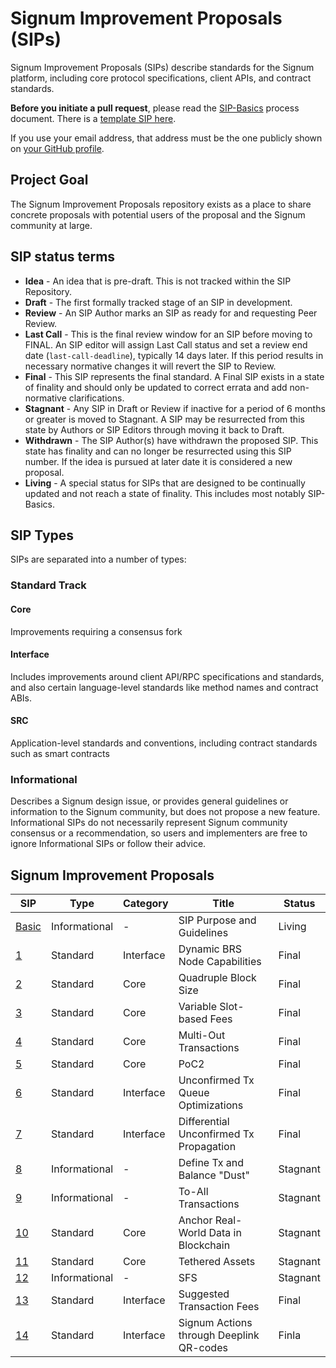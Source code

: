 # Signum Improvement Proposals (SIPs)

Signum Improvement Proposals (SIPs) describe standards for the Signum platform, including core protocol specifications, client APIs, and contract standards.

**Before you initiate a pull request**, please read the [SIP-Basics](./SIP/sip-basic.md) process document.
There is a [template SIP here](./SIP/sip-template.md). 

If you use your email address, that address must be the one publicly shown on [your GitHub profile](https://github.com/settings/profile).

## Project Goal

The Signum Improvement Proposals repository exists as a place to share concrete proposals with potential users of the proposal and the Signum community at large.

## SIP status terms

-   **Idea** - An idea that is pre-draft. This is not tracked within the SIP Repository.
-   **Draft** - The first formally tracked stage of an SIP in development. 
-   **Review** - An SIP Author marks an SIP as ready for and requesting Peer Review.
-   **Last Call** - This is the final review window for an SIP before moving to FINAL. An SIP editor will assign Last Call status and set a review end date (`last-call-deadline`), typically 14 days later. If this period results in necessary normative changes it will revert the SIP to Review.
-   **Final** - This SIP represents the final standard. A Final SIP exists in a state of finality and should only be updated to correct errata and add non-normative clarifications.
-   **Stagnant** - Any SIP in Draft or Review if inactive for a period of 6 months or greater is moved to Stagnant. A SIP may be resurrected from this state by Authors or SIP Editors through moving it back to Draft.
-   **Withdrawn** - The SIP Author(s) have withdrawn the proposed SIP. This state has finality and can no longer be resurrected using this SIP number. If the idea is pursued at later date it is considered a new proposal.
-   **Living** - A special status for SIPs that are designed to be continually updated and not reach a state of finality. This includes most notably SIP-Basics.

## SIP Types

SIPs are separated into a number of types:

### Standard Track

#### Core

Improvements requiring a consensus fork 

#### Interface

Includes improvements around client API/RPC specifications and standards, and also certain language-level standards like method names and contract ABIs.

#### SRC

Application-level standards and conventions, including contract standards such as smart contracts  

### Informational 

Describes a Signum design issue, or provides general guidelines or information to the Signum community, but does not propose a new feature. Informational SIPs do not necessarily represent Signum community consensus or a recommendation, so users and implementers are free to ignore Informational SIPs or follow their advice.

## Signum Improvement Proposals

| SIP  | Type  | Category | Title|  Status |
| -----| ----------- | ---------------- | ---------------------- | ------- |
| [Basic](./SIP/sip-basic.md )  | Informational| -|SIP Purpose and Guidelines     | Living| 
| [1](./SIP/sip-1.md )  | Standard  | Interface   | Dynamic BRS Node Capabilities    | Final   | 
| [2](./SIP/sip-2.md )  | Standard  | Core  |Quadruple Block Size                        | Final   | 
| [3](./SIP/sip-3.md )  | Standard  | Core  |Variable Slot-based Fees                        | Final   | 
| [4](./SIP/sip-4.md )  | Standard  | Core  | Multi-Out Transactions                     | Final   | 
| [5](./SIP/sip-5.md )  | Standard  | Core      | PoC2          | Final   | 
| [6](./SIP/sip-6.md )  | Standard  | Interface| Unconfirmed Tx Queue Optimizations          | Final   | 
| [7](./SIP/sip-7.md )  | Standard  | Interface| Differential Unconfirmed Tx Propagation          | Final   |
| [8](./SIP/sip-8.md )  | Informational| -| Define Tx and Balance "Dust"          | Stagnant   |
| [9](./SIP/sip-9.md )  | Informational| -| To-All Transactions          | Stagnant   |
| [10](./SIP/sip-10.md )  | Standard| Core | Anchor Real-World Data in Blockchain        | Stagnant   |
| [11](./SIP/sip-11.md )  | Standard| Core | Tethered Assets        | Stagnant   |
| [12](./SIP/sip-12.md )  | Informational| -| SFS        | Stagnant   |
| [13](./SIP/sip-13.md )  | Standard| Interface| Suggested Transaction Fees     | Final|
| [14](./SIP/sip-14.md )  | Standard| Interface| Signum Actions through Deeplink QR-codes        | Finla|

